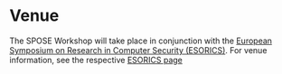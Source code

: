 # Venue

The SPOSE Workshop will take place in conjunction with the [European Symposium on Research in Computer Security (ESORICS)](https://www.surrey.ac.uk/esorics-2020). For venue information, see the respective [ESORICS page](https://www.surrey.ac.uk/esorics-2020/plan-your-trip)
